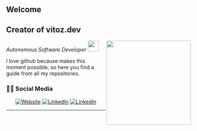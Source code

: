 <h2>Welcome</h2>
<h2>Creator of vitoz.dev</h2>
<img align='right' src="https://media.giphy.com/media/SpopD7IQN2gK3qN4jS/giphy.gif" width="230">
<p><em>Autonomous Software Developer  <img src="https://media.giphy.com/media/WUlplcMpOCEmTGBtBW/giphy.gif" width="30"> 
</em></p>
<div>
<p>I love github because makes this moment possible, so here you find a guide from all my repositories.</p>
</div>

<h3> 🤝🏻 Social Media </h3>

<p align="center">
<a href="https://www.vitos.dev" target="_blank"><img alt="Website" src="https://img.shields.io/badge/Website-www.vitoz.dev-blue?style=flat&logo=google-chrome"></a>
<a href="https://www.linkedin.com/in/emmanuel-pallares-38694a1b0/" target="_blank"><img alt="LinkedIn" src="https://img.shields.io/badge/LinkedIn-@Emmanuel-blue?style=flat&logo=linkedin"></a>
<a href="https://twitter.com/EPallaresDev" target="_blank"><img alt="LinkedIn" src="https://img.shields.io/badge/Twitter-@Emmanuel-blue?style=flat&logo=twitter"></a>
</p>


---
